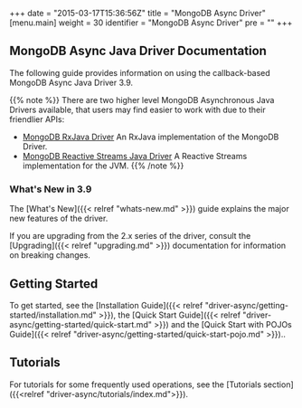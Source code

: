+++
date = "2015-03-17T15:36:56Z"
title = "MongoDB Async Driver"
[menu.main]
  weight = 30
  identifier = "MongoDB Async Driver"
  pre = "<i class='fa fa-refresh'></i>"
+++

## MongoDB Async Java Driver Documentation

The following guide provides information on using the callback-based MongoDB Async Java Driver 3.9.

{{% note %}}
There are two higher level MongoDB Asynchronous Java Drivers available, that users may find easier to work with due to their friendlier APIs:

* [MongoDB RxJava Driver](http://mongodb.github.io/mongo-java-driver-rx/) An RxJava implementation of the MongoDB Driver.
* [MongoDB Reactive Streams Java Driver](http://mongodb.github.io/mongo-java-driver-reactivestreams/) A Reactive Streams implementation for the JVM.
{{% /note %}}

### What's New in 3.9

The [What's New]({{< relref "whats-new.md" >}}) guide explains the major new features of the driver.

If you are upgrading from the 2.x series of the driver, consult the [Upgrading]({{< relref "upgrading.md" >}}) documentation for
information on breaking changes.

## Getting Started

To get started, see the [Installation Guide]({{< relref "driver-async/getting-started/installation.md" >}}), the [Quick Start Guide]({{< relref "driver-async/getting-started/quick-start.md" >}}) and the [Quick Start with POJOs Guide]({{< relref "driver-async/getting-started/quick-start-pojo.md" >}})..

## Tutorials

For tutorials for some frequently used operations, see the [Tutorials section]({{<relref "driver-async/tutorials/index.md">}}).
